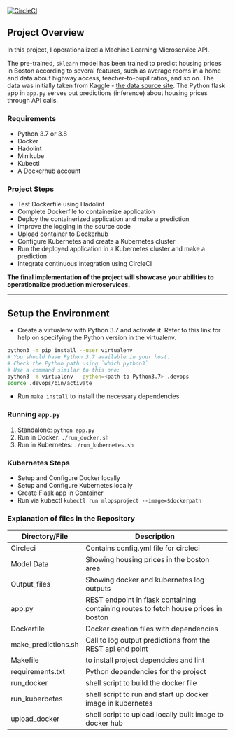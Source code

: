 [![CircleCI](https://circleci.com/gh/CtripleU/mlops-project.svg?style=svg)](https://circleci.com/gh/CtripleU/mlops-project)


## Project Overview

In this project, I operationalized a Machine Learning Microservice API. 

The pre-trained, `sklearn` model has been trained to predict housing prices in Boston according to several features, such as average rooms in a home and data about highway access, teacher-to-pupil ratios, and so on. The data was initially taken from Kaggle - [the data source site](https://www.kaggle.com/c/boston-housing). The Python flask app in `app.py` serves out predictions (inference) about housing prices through API calls. 

### Requirements
- Python 3.7 or 3.8 
- Docker
- Hadolint
- Minikube
- Kubectl
- A Dockerhub account

### Project Steps
- Test Dockerfile using Hadolint
- Complete Dockerfile to containerize application
- Deploy the containerized application and make a prediction
- Improve the logging in the source code
- Upload container to Dockerhub
- Configure Kubernetes and create a Kubernetes cluster
- Run the deployed application in a Kubernetes cluster and make a prediction
- Integrate continuous integration using CircleCI


**The final implementation of the project will showcase your abilities to operationalize production microservices.**

---

## Setup the Environment

- Create a virtualenv with Python 3.7 and activate it. Refer to this link for help on specifying the Python version in the virtualenv. 
```bash
python3 -m pip install --user virtualenv
# You should have Python 3.7 available in your host. 
# Check the Python path using `which python3`
# Use a command similar to this one:
python3 -m virtualenv --python=<path-to-Python3.7> .devops
source .devops/bin/activate
```
- Run `make install` to install the necessary dependencies

### Running `app.py`

1. Standalone: `python app.py`
2. Run in Docker: `./run_docker.sh`
3. Run in Kubernetes: `./run_kubernetes.sh`

### Kubernetes Steps

- Setup and Configure Docker locally 
- Setup and Configure Kubernetes locally
- Create Flask app in Container
- Run via kubectl `kubectl run mlopsproject --image=$dockerpath`


### Explanation of files in the Repository

| Directory/File| Description  |
| ------------- | ------------- |
| Circleci  | Contains config.yml file for circleci  |
| Model Data  | Showing housing prices in the boston area  |
| Output_files | Showing docker and kubernetes log outputs |
| app.py | REST endpoint in flask containing containing routes to fetch house prices in boston |
| Dockerfile | Docker creation files with dependencies |
| make_predictions.sh | Call to log output predictions from the REST api end point |
| Makefile | to install project dependcies and lint |
| requirements.txt | Python dependencies for the project |
| run_docker | shell script to build the docker file |
| run_kuberbetes | shell script to run and start up docker image in kubernetes | 
| upload_docker | shell script to upload locally built image to docker hub | 
